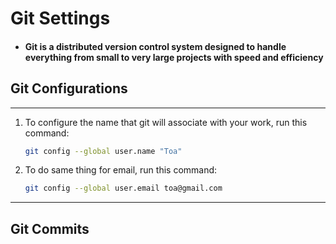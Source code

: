 # Git Settings

- #### Git is a distributed version control system designed to handle everything from small to very large projects with speed and efficiency

## Git Configurations
---

1. To configure the name that git will associate with your work, run this command:  
    ```bash 
    git config --global user.name "Toa" 
    ```

2. To do same thing for email, run this command:  
    ```bash
    git config --global user.email toa@gmail.com  
    ```
---
## Git Commits  
